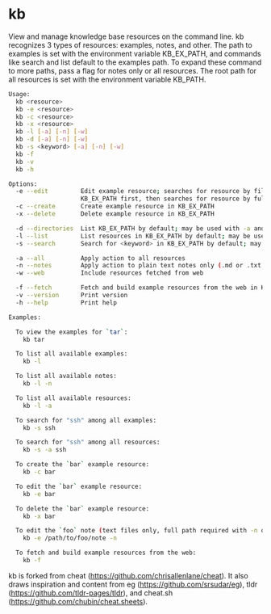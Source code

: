 kb
==
View and manage knowledge base resources on the command line. kb recognizes
3 types of resources: examples, notes, and other. The path to examples
is set with the environment variable KB_EX_PATH, and commands like search and list
default to the examples path. To expand these command to more paths, pass a flag
for notes only or all resources. The root path for all resources is set with the
environment variable KB_PATH.

```bash
Usage:
  kb <resource>
  kb -e <resource>
  kb -c <resource>
  kb -x <resource>
  kb -l [-a] [-n] [-w]
  kb -d [-a] [-n] [-w]
  kb -s <keyword> [-a] [-n] [-w]
  kb -f
  kb -v
  kb -h

Options:
  -e --edit         Edit example resource; searches for resource by file name in
                    KB_EX_PATH first, then searches for resource by full path in KB_PATH
  -c --create       Create example resource in KB_EX_PATH
  -x --delete       Delete example resource in KB_EX_PATH

  -d --directories  List KB_EX_PATH by default; may be used with -a and -n
  -l --list         List resources in KB_EX_PATH by default; may be used with -a and -n
  -s --search       Search for <keyword> in KB_EX_PATH by default; may be used with -a and -n

  -a --all          Apply action to all resources
  -n --notes        Apply action to plain text notes only (.md or .txt files)
  -w --web          Include resources fetched from web

  -f --fetch        Fetch and build example resources from the web in KB_EX_PATH/.web
  -v --version      Print version
  -h --help         Print help

Examples:

  To view the examples for `tar`:
    kb tar

  To list all available examples:
    kb -l

  To list all available notes:
    kb -l -n

  To list all available resources:
    kb -l -a

  To search for "ssh" among all examples:
    kb -s ssh

  To search for "ssh" among all resources:
    kb -s -a ssh

  To create the `bar` example resource:
    kb -c bar

  To edit the `bar` example resource:
    kb -e bar

  To delete the `bar` example resource:
    kb -x bar

  To edit the `foo` note (text files only, full path required with -n option):
    kb -e /path/to/foo/note -n

  To fetch and build example resources from the web:
    kb -f
```

kb is forked from cheat (https://github.com/chrisallenlane/cheat). It also draws inspiration and content from eg (https://github.com/srsudar/eg), tldr (https://github.com/tldr-pages/tldr), and cheat.sh (https://github.com/chubin/cheat.sheets).
